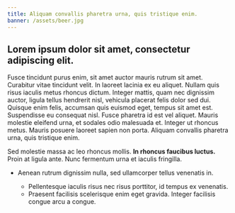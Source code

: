 ```yaml
---
title: Aliquam convallis pharetra urna, quis tristique enim.
banner: /assets/beer.jpg
---
```

## Lorem ipsum dolor sit amet, consectetur adipiscing elit.

Fusce tincidunt purus enim, sit amet auctor mauris rutrum sit amet. Curabitur vitae tincidunt velit. In laoreet lacinia ex eu aliquet. Nullam quis risus iaculis metus rhoncus dictum. Integer mattis, quam nec dignissim auctor, ligula tellus hendrerit nisl, vehicula placerat felis dolor sed dui. Quisque enim felis, accumsan quis euismod eget, tempus sit amet est. Suspendisse eu consequat nisl. Fusce pharetra id est vel aliquet. Mauris molestie eleifend urna, et sodales odio malesuada et. Integer ut rhoncus metus. Mauris posuere laoreet sapien non porta. Aliquam convallis pharetra urna, quis tristique enim.

Sed molestie massa ac leo rhoncus mollis. **In rhoncus faucibus luctus.** Proin at ligula ante. Nunc fermentum urna et iaculis fringilla.

* Aenean rutrum dignissim nulla, sed ullamcorper tellus venenatis in.

  * Pellentesque iaculis risus nec risus porttitor, id tempus ex venenatis.
  * Praesent facilisis scelerisque enim eget gravida. Integer facilisis congue arcu a congue.
